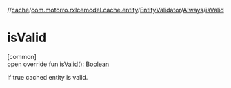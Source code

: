 //[cache](../../../../index.md)/[com.motorro.rxlcemodel.cache.entity](../../index.md)/[EntityValidator](../index.md)/[Always](index.md)/[isValid](is-valid.md)

# isValid

[common]\
open override fun [isValid](is-valid.md)(): [Boolean](https://kotlinlang.org/api/latest/jvm/stdlib/kotlin/-boolean/index.html)

If true cached entity is valid.
